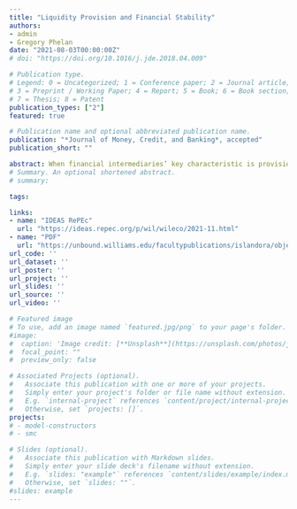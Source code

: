 ```yaml
---
title: "Liquidity Provision and Financial Stability"
authors:
- admin
- Gregory Phelan
date: "2021-08-03T00:00:00Z"
# doi: "https://doi.org/10.1016/j.jde.2018.04.009"

# Publication type.
# Legend: 0 = Uncategorized; 1 = Conference paper; 2 = Journal article;
# 3 = Preprint / Working Paper; 4 = Report; 5 = Book; 6 = Book section;
# 7 = Thesis; 8 = Patent
publication_types: ["2"]
featured: true

# Publication name and optional abbreviated publication name.
publication: "*Journal of Money, Credit, and Banking*, accepted"
publication_short: ""

abstract: When financial intermediaries’ key characteristic is provision of liquidity through their liabilities, with financial frictions the financial sector in the aggregate is likely to over-accumulate equity, thus decreasing liquidity provision and household welfare. Aggregate household welfare is therefore decreasing in the level of aggregate intermediary equity even though the individual value of intermediaries is increasing in equity, which is why intermediaries overaccumulate equity. Subsidizing intermediary dividends can improve welfare by encouraging earlier payout and decreasing aggregate equity in the financial sector. This policy increases the likelihood that intermediaries provide more liquidity and improves the stability of the economy, even though asset prices fall.
# Summary. An optional shortened abstract.
# summary:

tags:

links:
- name: "IDEAS RePEc"
  url: "https://ideas.repec.org/p/wil/wileco/2021-11.html"
- name: "PDF"
  url: "https://unbound.williams.edu/facultypublications/islandora/object/economicsworkingpapers:43"
url_code: ''
url_dataset: ''
url_poster: ''
url_project: ''
url_slides: ''
url_source: ''
url_video: ''

# Featured image
# To use, add an image named `featured.jpg/png` to your page's folder.
#image:
#  caption: 'Image credit: [**Unsplash**](https://unsplash.com/photos/jdD8gXaTZsc)'
#  focal_point: ""
#  preview_only: false

# Associated Projects (optional).
#   Associate this publication with one or more of your projects.
#   Simply enter your project's folder or file name without extension.
#   E.g. `internal-project` references `content/project/internal-project/index.md`.
#   Otherwise, set `projects: []`.
projects:
# - model-constructors
# - smc

# Slides (optional).
#   Associate this publication with Markdown slides.
#   Simply enter your slide deck's filename without extension.
#   E.g. `slides: "example"` references `content/slides/example/index.md`.
#   Otherwise, set `slides: ""`.
#slides: example
---
```

